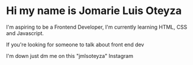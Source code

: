 # Hi my name is Jomarie Luis Oteyza

I'm aspiring to be a Frontend Developer, I'm currently learning HTML, CSS and Javascript.

If you're looking for someone to talk about front end dev 

I'm down just dm me on this "jmlsoteyza" Instagram
